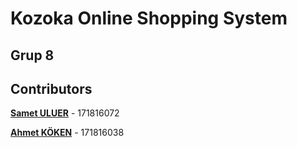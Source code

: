 # Kozoka Online Shopping System
## Grup 8
## Contributors
[**Samet ULUER**](https://github.com/sametuluerr) - 171816072

[**Ahmet KÖKEN**](https://github.com/ahmetkkn07) - 171816038

